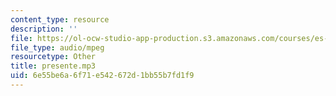 ```yaml
---
content_type: resource
description: ''
file: https://ol-ocw-studio-app-production.s3.amazonaws.com/courses/es-s41-speak-italian-with-your-mouth-full-spring-2012/6e55be6a6f71e542672d1bb55b7fd1f9_presente.mp3
file_type: audio/mpeg
resourcetype: Other
title: presente.mp3
uid: 6e55be6a-6f71-e542-672d-1bb55b7fd1f9
---
```

